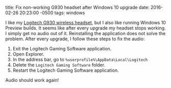 title: Fix non-working G930 headset after Windows 10 upgrade
date: 2016-02-26 20:23:00 -0500
tags: windows

I like my [Logitech G930 wireless headset](http://amzn.to/1Qj2vbV), but I also like running Windows 10 Preview builds. It seems like after every upgrade my headset stops working. I simply get no audio out of it. Reinstalling the application does not solve the problem. After every upgrade, I follow these steps to fix the audio:

1. Exit the Logitech Gaming Software application.
1. Open Explorer.
2. In the address bar, go to ``%userprofile%\AppData\Local\Logitech``
2. Delete the ``Logitech Gaming Software`` folder.
2. Restart the Logitech Gaming Software application.

Audio should work again!
